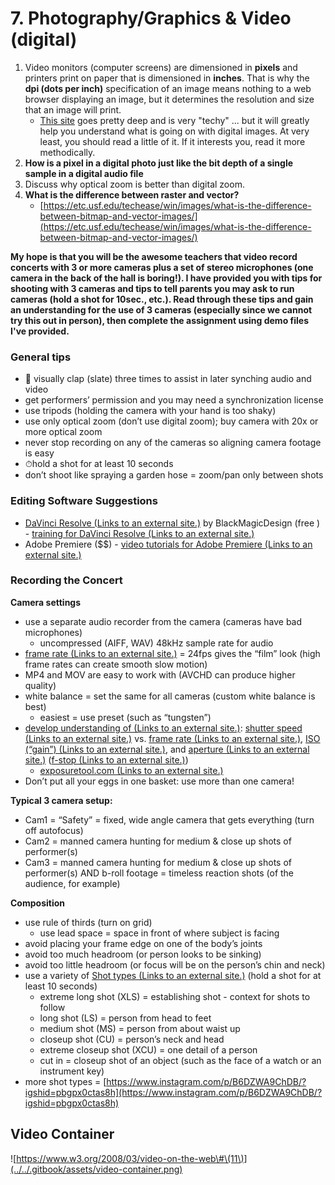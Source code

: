 # 7. Photography/Graphics & Video \(digital\)

1. Video monitors \(computer screens\) are dimensioned in **pixels** and printers print on paper that is dimensioned in **inches**. That is why the **dpi \(dots per inch\)** specification of an image means nothing to a web browser displaying an image, but it determines the resolution and size that an image will print.
   * [This site](https://www.scantips.com/lights/pixels.html%C2%A0) goes pretty deep and is very "techy" ... but it will greatly help you understand what is going on with digital images. At very least, you should read a little of it. If it interests you, read it more methodically.
2. **How is a pixel in a digital photo just like the bit depth of a single sample in a digital audio file**
3. Discuss why optical zoom is better than digital zoom.
4. **What is the difference between raster and vector?**
   * [https://etc.usf.edu/techease/win/images/what-is-the-difference-between-bitmap-and-vector-images/](https://etc.usf.edu/techease/win/images/what-is-the-difference-between-bitmap-and-vector-images/)



**My hope is that you will be the awesome teachers that video record concerts with 3 or more cameras plus a set of stereo microphones \(one camera in the back of the hall is boring!\). I have provided you with tips for shooting with 3 cameras and tips to tell parents you may ask to run cameras \(hold a shot for 10sec., etc.\). Read through these tips and gain an understanding for the use of 3 cameras \(especially since we cannot try this out in person\), then complete the assignment using demo files I've provided.**

### General tips

* 👏 visually clap \(slate\) three times to assist in later synching audio and video
* get performers’ permission and you may need a synchronization license
* use tripods \(holding the camera with your hand is too shaky\)
* use only optical zoom \(don’t use digital zoom\); buy camera with 20x or more optical zoom
* never stop recording on any of the cameras so aligning camera footage is easy
* ⏱hold a shot for at least 10 seconds
* don’t shoot like spraying a garden hose = zoom/pan only between shots

### Editing Software Suggestions

* ​[DaVinci Resolve \(Links to an external site.\)](https://www.blackmagicdesign.com/products/davinciresolve/) by BlackMagicDesign \(free \) - [training for DaVinci Resolve \(Links to an external site.\)](https://www.blackmagicdesign.com/products/davinciresolve/training)​
* Adobe Premiere \($$\) - [video tutorials for Adobe Premiere \(Links to an external site.\)](https://helpx.adobe.com/in/premiere-pro/tutorials.html)​

### Recording the Concert

**Camera settings**

* use a separate audio recorder from the camera \(cameras have bad microphones\)
  * uncompressed \(AIFF, WAV\) 48kHz sample rate for audio
* ​[frame rate \(Links to an external site.\)](https://www.diyphotography.net/learn-choose-best-frame-rate-videos-just-10-minutes/) = 24fps gives the “film” look \(high frame rates can create smooth slow motion\)
* MP4 and MOV are easy to work with \(AVCHD can produce higher quality\)
* white balance = set the same for all cameras \(custom white balance is best\)
  * easiest = use preset \(such as “tungsten”\)
* ​[develop understanding of \(Links to an external site.\)](https://bit.ly/2QUMq26): [shutter speed \(Links to an external site.\)](https://bit.ly/2WR9Itu) vs. [frame rate \(Links to an external site.\)](https://vimeo.com/blog/post/frame-rate-vs-shutter-speed-setting-the-record-str), [ISO \(“gain”\) \(Links to an external site.\)](https://bit.ly/3auzxns), and [aperture \(Links to an external site.\)](https://www.flickr.com/photos/jaredpolin/sets/72157626710263148/) \([f-stop \(Links to an external site.\)](https://www.flickr.com/photos/vox/5367295420/)\)
  * ​[exposuretool.com \(Links to an external site.\)](http://exposuretool.com/)​
* Don’t put all your eggs in one basket: use more than one camera!

**Typical 3 camera setup:**

* Cam1 = “Safety” = fixed, wide angle camera that gets everything \(turn off autofocus\)
* Cam2 = manned camera hunting for medium & close up shots of performer\(s\)
* Cam3 = manned camera hunting for medium & close up shots of performer\(s\) AND b-roll footage = timeless reaction shots \(of the audience, for example\)

**Composition**

* use rule of thirds \(turn on grid\)
  * use lead space = space in front of where subject is facing
* avoid placing your frame edge on one of the body’s joints
* avoid too much headroom \(or person looks to be sinking\)
* avoid too little headroom \(or focus will be on the person’s chin and neck\)
* use a variety of [Shot types \(Links to an external site.\)](https://www.studiobinder.com/blog/ultimate-guide-to-camera-shots/) \(hold a shot for at least 10 seconds\)
  * extreme long shot \(XLS\) = establishing shot - context for shots to follow
  * long shot \(LS\) = person from head to feet
  * medium shot \(MS\) = person from about waist up
  * closeup shot \(CU\) = person’s neck and head
  * extreme closeup shot \(XCU\) = one detail of a person
  * cut in = closeup shot of an object \(such as the face of a watch or an instrument key\)
* more shot types = [https://www.instagram.com/p/B6DZWA9ChDB/?igshid=pbgpx0ctas8h](https://www.instagram.com/p/B6DZWA9ChDB/?igshid=pbgpx0ctas8h)

## Video Container

![https://www.w3.org/2008/03/video-on-the-web\#\(11\)](../../.gitbook/assets/video-container.png)



